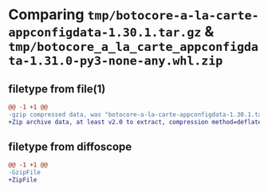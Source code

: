 # Comparing `tmp/botocore-a-la-carte-appconfigdata-1.30.1.tar.gz` & `tmp/botocore_a_la_carte_appconfigdata-1.31.0-py3-none-any.whl.zip`

## filetype from file(1)

```diff
@@ -1 +1 @@
-gzip compressed data, was "botocore-a-la-carte-appconfigdata-1.30.1.tar", last modified: Thu Jul  6 01:44:49 2023, max compression
+Zip archive data, at least v2.0 to extract, compression method=deflate
```

## filetype from diffoscope

```diff
@@ -1 +1 @@
-GzipFile
+ZipFile
```

